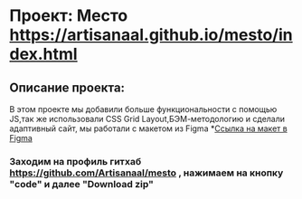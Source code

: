 # Проект: Место  https://artisanaal.github.io/mesto/index.html

## Описание проекта:
В этом проекте мы добавили больше функциональности с помощью JS,так же использовали CSS Grid Layout,БЭМ-методологию и сделали адаптивный сайт,
мы работали с макетом из Figma *[Ссылка на макет в Figma](https://www.figma.com/file/2cn9N9jSkmxD84oJik7xL7/JavaScript.-Sprint-4?node-id=0%3A1)
### Заходим на профиль гитхаб https://github.com/Artisanaal/mesto , нажимаем на кнопку "code" и далее "Download zip"
